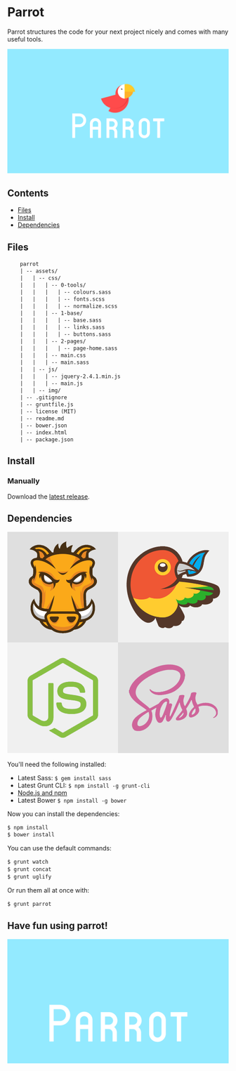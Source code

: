 # Parrot
Parrot structures the code for your next project nicely and comes with many useful tools.

![Parrot](assets/img/parrot.png)

## Contents

- [Files](#files)
- [Install](#install)
- [Dependencies](#dependencies)


## Files

        parrot
        | -- assets/
        |   | -- css/
        |   |   | -- 0-tools/
        |   |   |   | -- colours.sass
        |   |   |   | -- fonts.scss
        |   |   |   | -- normalize.scss
        |   |   | -- 1-base/
        |   |   |   | -- base.sass
        |   |   |   | -- links.sass
        |   |   |   | -- buttons.sass
        |   |   | -- 2-pages/
        |   |   |   | -- page-home.sass
        |   |   | -- main.css
        |   |   | -- main.sass
        |   | -- js/
        |   |   | -- jquery-2.4.1.min.js
        |   |   | -- main.js
        |   | -- img/
        | -- .gitignore
        | -- gruntfile.js
        | -- license (MIT)
        | -- readme.md
        | -- bower.json
        | -- index.html
        | -- package.json

## Install

### Manually

Download the [latest release](https://github.com/HeliumSquid/parrot/archive/master.zip).

## Dependencies

![Tools](assets/img/dependencies.png)

You'll need the following installed:

- Latest Sass: `$ gem install sass`
- Latest Grunt CLI: `$ npm install -g grunt-cli`
- [Node.js and npm](https://nodejs.org/download/)
- Latest Bower `$ npm install -g bower`

Now you can install the dependencies:

```bash
$ npm install
$ bower install
```

You can use the default commands:

```bash
$ grunt watch
$ grunt concat
$ grunt uglify
```

Or run them all at once with:

```bash
$ grunt parrot
```

## Have fun using parrot!

![Have fun!](assets/img/parrot_animation.gif)
